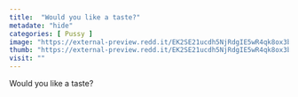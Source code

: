 ```yaml
---
title:  "Would you like a taste?"
metadate: "hide"
categories: [ Pussy ]
image: "https://external-preview.redd.it/EK2SE21ucdh5NjRdgIE5wR4qk8ox3by1xaRfL30jX4w.jpg?auto=webp&s=31037e4ae2fccef4471d2edbf70c4a50a5f16f85"
thumb: "https://external-preview.redd.it/EK2SE21ucdh5NjRdgIE5wR4qk8ox3by1xaRfL30jX4w.jpg?width=1080&crop=smart&auto=webp&s=bbc9f61df632d9dd8bc323dc5b8f9546f1790176"
visit: ""
---
```

Would you like a taste?

